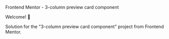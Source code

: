 Frontend Mentor - 3-column preview card component

Welcome! 👋

Solution for the "3-column preview card component" project from Frontend Mentor.
